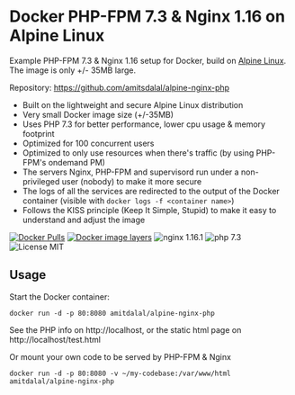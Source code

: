 # Docker PHP-FPM 7.3 & Nginx 1.16 on Alpine Linux
Example PHP-FPM 7.3 & Nginx 1.16 setup for Docker, build on [Alpine Linux](http://www.alpinelinux.org/).
The image is only +/- 35MB large.

Repository: https://github.com/amitsdalal/alpine-nginx-php


* Built on the lightweight and secure Alpine Linux distribution
* Very small Docker image size (+/-35MB)
* Uses PHP 7.3 for better performance, lower cpu usage & memory footprint
* Optimized for 100 concurrent users
* Optimized to only use resources when there's traffic (by using PHP-FPM's ondemand PM)
* The servers Nginx, PHP-FPM and supervisord run under a non-privileged user (nobody) to make it more secure
* The logs of all the services are redirected to the output of the Docker container (visible with `docker logs -f <container name>`)
* Follows the KISS principle (Keep It Simple, Stupid) to make it easy to understand and adjust the image


[![Docker Pulls](https://img.shields.io/docker/pulls/amitdalal/alpine-nginx-php.svg)](https://hub.docker.com/r/amitdalal/alpine-nginx-php/)
[![Docker image layers](https://images.microbadger.com/badges/image/amitdalal/alpine-nginx-php.svg)](https://microbadger.com/images/amitdalal/alpine-nginx-php)
![nginx 1.16.1](https://img.shields.io/badge/nginx-1.16-brightgreen.svg)
![php 7.3](https://img.shields.io/badge/php-7.3-brightgreen.svg)
![License MIT](https://img.shields.io/badge/license-MIT-blue.svg)


## Usage

Start the Docker container:

    docker run -d -p 80:8080 amitdalal/alpine-nginx-php

See the PHP info on http://localhost, or the static html page on http://localhost/test.html

Or mount your own code to be served by PHP-FPM & Nginx

    docker run -d -p 80:8080 -v ~/my-codebase:/var/www/html amitdalal/alpine-nginx-php
